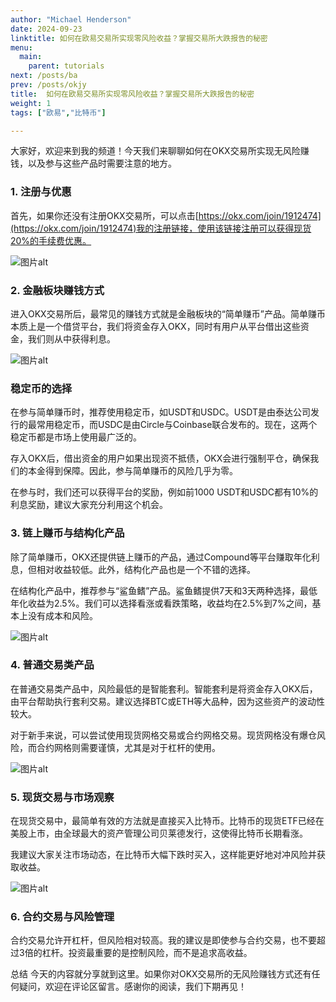 ```yaml
---
author: "Michael Henderson"
date: 2024-09-23
linktitle: 如何在欧易交易所实现零风险收益？掌握交易所大跌报告的秘密
menu:
  main:
    parent: tutorials
next: /posts/ba
prev: /posts/okjy
title:  如何在欧易交易所实现零风险收益？掌握交易所大跌报告的秘密
weight: 1
tags: ["欧易","比特币"]

---
```


大家好，欢迎来到我的频道！今天我们来聊聊如何在OKX交易所实现无风险赚钱，以及参与这些产品时需要注意的地方。

### 1. 注册与优惠
首先，如果你还没有注册OKX交易所，可以点击[https://okx.com/join/1912474](https://okx.com/join/1912474)我的注册链接，使用该链接注册可以获得现货20%的手续费优惠。

![图片alt](https://s21.ax1x.com/2024/09/23/pAQuQjP.png "图片title")

### 2. 金融板块赚钱方式
进入OKX交易所后，最常见的赚钱方式就是金融板块的“简单赚币”产品。简单赚币本质上是一个借贷平台，我们将资金存入OKX，同时有用户从平台借出这些资金，我们则从中获得利息。

![图片alt](https://s21.ax1x.com/2024/09/23/pAQuMct.png "图片title")

### 稳定币的选择
在参与简单赚币时，推荐使用稳定币，如USDT和USDC。USDT是由泰达公司发行的最常用稳定币，而USDC是由Circle与Coinbase联合发布的。现在，这两个稳定币都是市场上使用最广泛的。

存入OKX后，借出资金的用户如果出现资不抵债，OKX会进行强制平仓，确保我们的本金得到保障。因此，参与简单赚币的风险几乎为零。

在参与时，我们还可以获得平台的奖励，例如前1000 USDT和USDC都有10%的利息奖励，建议大家充分利用这个机会。


### 3. 链上赚币与结构化产品
除了简单赚币，OKX还提供链上赚币的产品，通过Compound等平台赚取年化利息，但相对收益较低。此外，结构化产品也是一个不错的选择。


在结构化产品中，推荐参与“鲨鱼鳍”产品。鲨鱼鳍提供7天和3天两种选择，最低年化收益为2.5%。我们可以选择看涨或看跌策略，收益均在2.5%到7%之间，基本上没有成本和风险。

![图片alt](https://s21.ax1x.com/2024/09/23/pAQumhd.png "图片title")

### 4. 普通交易类产品
在普通交易类产品中，风险最低的是智能套利。智能套利是将资金存入OKX后，由平台帮助执行套利交易。建议选择BTC或ETH等大品种，因为这些资产的波动性较大。


对于新手来说，可以尝试使用现货网格交易或合约网格交易。现货网格没有爆仓风险，而合约网格则需要谨慎，尤其是对于杠杆的使用。

![图片alt](https://s21.ax1x.com/2024/09/23/pAQuK1I.png "图片title")

### 5. 现货交易与市场观察
在现货交易中，最简单有效的方法就是直接买入比特币。比特币的现货ETF已经在美股上市，由全球最大的资产管理公司贝莱德发行，这使得比特币长期看涨。

我建议大家关注市场动态，在比特币大幅下跌时买入，这样能更好地对冲风险并获取收益。

![图片alt](https://s21.ax1x.com/2024/09/23/pAQuu9A.png "图片title")

### 6. 合约交易与风险管理
合约交易允许开杠杆，但风险相对较高。我的建议是即使参与合约交易，也不要超过3倍的杠杆。投资最重要的是控制风险，而不是追求高收益。

总结
今天的内容就分享就到这里。如果你对OKX交易所的无风险赚钱方式还有任何疑问，欢迎在评论区留言。感谢你的阅读，我们下期再见！